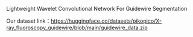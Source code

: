 Lightweight Wavelet Convolutional Network For Guidewire Segmentation

Our dataset link：https://huggingface.co/datasets/pikopico/X-ray_fluoroscopy_guidewire/blob/main/guidewire_data.zip

